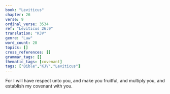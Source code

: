 ```yaml
---
book: "Leviticus"
chapter: 26
verse: 9
ordinal_verse: 3534
ref: "Leviticus 26:9"
translation: "KJV"
genre: "Law"
word_count: 20
topics: []
cross_references: []
grammar_tags: []
thematic_tags: [covenant]
tags: ["Bible","KJV","Leviticus"]
---
```

For I will have respect unto you, and make you fruitful, and multiply you, and establish my covenant with you.
